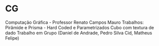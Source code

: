 # CG
Computação Gráfica - Professor Renato Campos Mauro
Trabalhos:
Pirâmide e Prisma - Hard Coded e Parametrizados
Cubo com textura de dado
Trabalho em Grupo (Daniel de Andrade, Pedro Silva Cid, Matheus Felipe)
